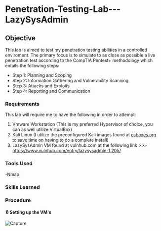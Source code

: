 # Penetration-Testing-Lab---LazySysAdmin

## Objective
This lab is aimed to test my penetration testing abilities in a controlled enviroment. The primary focus is to simulate to as close as possible a live penetration test according to the CompTIA Pentest+ methodology
which entails the following steps:
- Step 1: Planning and Scoping
- Step 2: Information Gathering and Vulnerability Scanning
- Step 3: Attacks and Exploits
- Step 4: Reporting and Communication


### Requirements
This lab will require me to have the following in order to attempt:
  1) Vmware Workstation (This is my preferred Hypervisor of choice, you can as well utilize VirtualBox)
  2) Kali Linux (I utilize the preconfigured Kali images found at [osboxes.org](https://www.osboxes.org/vmware-images/) to save time on having to do a complete install)
  3) LazySysAdmin VM found at vulnhub.com at the following link >>> https://www.vulnhub.com/entry/lazysysadmin-1,205/



### Tools Used
-Nmap

### Skills Learned


### Procedure
#### 1) Setting up the VM's
![Capture](https://github.com/user-attachments/assets/d9a71f32-be54-43c7-936b-49689051561f)
